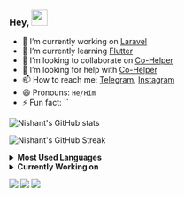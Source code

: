 ### Hey, <img src="https://github.com/rajput2107/rajput2107/blob/master/Assets/Hi.gif" width="29px">

- 🔭 I’m currently working on [Laravel](https://laravel.com/)
- 🌱 I’m currently learning [Flutter](https://flutter.dev)
- 👯 I’m looking to collaborate on [Co-Helper](https://github.com/NishantTadvi/co-helper)
- 🤔 I’m looking for help with [Co-Helper](https://github.com/NishantTadvi/co-helper)
- 📫 How to reach me: [Telegram](https://t.me/bsteps), [Instagram](https://www.instagram.com/nishanttadvi)
- 😄 Pronouns: `He/Him`
- ⚡ Fun fact: ``


<img src="https://yc-stats.vercel.app/api?username=NishantTadvi&show_icons=true&count_private=true&border_radius=12&title_color=58a6ff&bg_color=161b22&show_owner=true&text_color=c9d1d9&icon_color=58a6ff&hide_border=true" alt="Nishant's GitHub stats" />

![Nishant's GitHub Streak](https://github-readme-streak-stats.herokuapp.com/?user=NishantTadvi&hide_border=true&background=161b22&ring=27d545&fire=27d545&currStreakLabel=27d545&currStreakNum=f0f6fc&sideLabels=c9d1d9&dates=8b949e&sideNums=f0f6fc&stroke=30363d)

<details>
 <summary><b>Most Used Languages</b></summary><br/>
 <img  src="https://github-readme-stats.vercel.app/api/top-langs/?username=NishantTadvi&show_icons=true&count_private=true&layout=compact&border_radius=12&title_color=58a6ff&bg_color=161b22&show_owner=true&text_color=c9d1d9&icon_color=58a6ff&hide_border=true" />
</details>

<details>
 <summary><b>Currently Working on</b></summary><br/>
 <img src="https://github-readme-stats.vercel.app/api/pin/?username=NishantTadvi&repo=co-helper&show_icons=true&count_private=true&border_radius=12&title_color=58a6ff&bg_color=161b22&text_color=c9d1d9&icon_color=58a6ff&hide_border=true" alt="Yash Chauhan is currentlt working on rainbow" />
</details>

<p>
 <img src="https://komarev.com/ghpvc/?username=NishantTadvi" />
 <img src="https://badges.pufler.dev/repos/NishantTadvi?&logo=github&logoColor=white" />
 <img src="https://badges.pufler.dev/commits/monthly/NishantTadvi?&logo=github&logoColor=white" />
</p>
